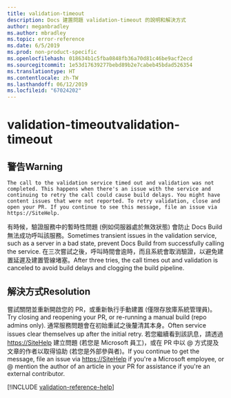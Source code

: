 ```yaml
---
title: validation-timeout
description: Docs 建置問題 validation-timeout 的說明和解決方式
author: meganbradley
ms.author: mbradley
ms.topic: error-reference
ms.date: 6/5/2019
ms.prod: non-product-specific
ms.openlocfilehash: 018634b1c5fba0848fb36a70d81c46be9acf2ecd
ms.sourcegitcommit: 1e53d17639277bebd89b2e7cabeb45bdad526354
ms.translationtype: HT
ms.contentlocale: zh-TW
ms.lasthandoff: 06/12/2019
ms.locfileid: "67024202"
---
```

# <a name="validation-timeout"></a><span data-ttu-id="c243d-103">validation-timeout</span><span class="sxs-lookup"><span data-stu-id="c243d-103">validation-timeout</span></span>

## <a name="warning"></a><span data-ttu-id="c243d-104">警告</span><span class="sxs-lookup"><span data-stu-id="c243d-104">Warning</span></span>

`The call to the validation service timed out and validation was not completed. This happens when there's an issue with the service and continuing to retry the call could cause build delays. You might have content issues that were not reported. To retry validation, close and open your PR. If you continue to see this message, file an issue via https://SiteHelp.`

<span data-ttu-id="c243d-105">有時候，驗證服務中的暫時性問題 (例如伺服器處於無效狀態) 會防止 Docs Build 無法成功呼叫該服務。</span><span class="sxs-lookup"><span data-stu-id="c243d-105">Sometimes transient issues in the validation service, such as a server in a bad state, prevent Docs Build from successfully calling the service.</span></span> <span data-ttu-id="c243d-106">在三次嘗試之後，呼叫時間會逾時，而且系統會取消驗證，以避免建置延遲及建置管線堵塞。</span><span class="sxs-lookup"><span data-stu-id="c243d-106">After three tries, the call times out and validation is canceled to avoid build delays and clogging the build pipeline.</span></span>

## <a name="resolution"></a><span data-ttu-id="c243d-107">解決方式</span><span class="sxs-lookup"><span data-stu-id="c243d-107">Resolution</span></span>

<span data-ttu-id="c243d-108">嘗試關閉並重新開啟您的 PR，或重新執行手動建置 (僅限存放庫系統管理員)。</span><span class="sxs-lookup"><span data-stu-id="c243d-108">Try closing and reopening your PR, or re-running a manual build (repo admins only).</span></span> <span data-ttu-id="c243d-109">通常服務問題會在初始重試之後釐清其本身。</span><span class="sxs-lookup"><span data-stu-id="c243d-109">Often service issues clear themselves up after the initial retry.</span></span> <span data-ttu-id="c243d-110">若您繼續看到該訊息，請透過 [https://SiteHelp](https://SiteHelp) 建立問題 (若您是 Microsoft 員工)，或在 PR 中以 @ 方式提及文章的作者以取得協助 (若您是外部參與者)。</span><span class="sxs-lookup"><span data-stu-id="c243d-110">If you continue to get the message, file an issue via [https://SiteHelp](https://SiteHelp) if you're a Microsoft employee, or @ mention the author of an article in your PR for assistance if you're an external contributor.</span></span>

<!--make sure to add this file to your includes folder and verify the path-->
[!INCLUDE [validation-reference-help](includes/validation-reference-help.md)]
